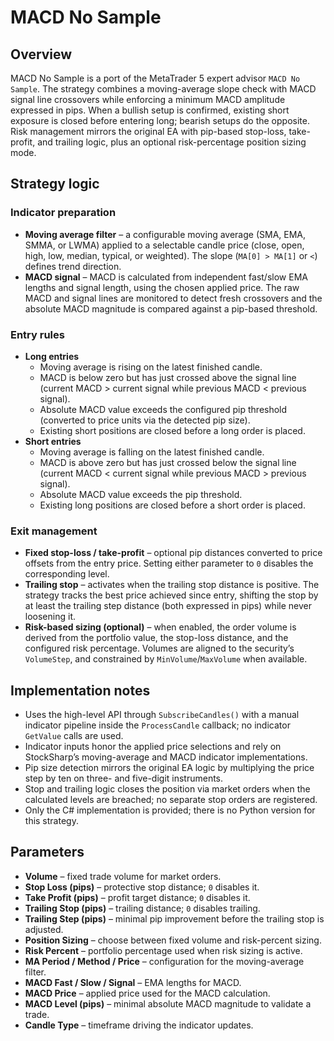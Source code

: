 # MACD No Sample

## Overview
MACD No Sample is a port of the MetaTrader 5 expert advisor `MACD No Sample`. The strategy combines a moving-average slope check with MACD signal line crossovers while enforcing a minimum MACD amplitude expressed in pips. When a bullish setup is confirmed, existing short exposure is closed before entering long; bearish setups do the opposite. Risk management mirrors the original EA with pip-based stop-loss, take-profit, and trailing logic, plus an optional risk-percentage position sizing mode.

## Strategy logic
### Indicator preparation
* **Moving average filter** – a configurable moving average (SMA, EMA, SMMA, or LWMA) applied to a selectable candle price (close, open, high, low, median, typical, or weighted). The slope (`MA[0] > MA[1]` or `<`) defines trend direction.
* **MACD signal** – MACD is calculated from independent fast/slow EMA lengths and signal length, using the chosen applied price. The raw MACD and signal lines are monitored to detect fresh crossovers and the absolute MACD magnitude is compared against a pip-based threshold.

### Entry rules
* **Long entries**
  * Moving average is rising on the latest finished candle.
  * MACD is below zero but has just crossed above the signal line (current MACD > current signal while previous MACD < previous signal).
  * Absolute MACD value exceeds the configured pip threshold (converted to price units via the detected pip size).
  * Existing short positions are closed before a long order is placed.
* **Short entries**
  * Moving average is falling on the latest finished candle.
  * MACD is above zero but has just crossed below the signal line (current MACD < current signal while previous MACD > previous signal).
  * Absolute MACD value exceeds the pip threshold.
  * Existing long positions are closed before a short order is placed.

### Exit management
* **Fixed stop-loss / take-profit** – optional pip distances converted to price offsets from the entry price. Setting either parameter to `0` disables the corresponding level.
* **Trailing stop** – activates when the trailing stop distance is positive. The strategy tracks the best price achieved since entry, shifting the stop by at least the trailing step distance (both expressed in pips) while never loosening it.
* **Risk-based sizing (optional)** – when enabled, the order volume is derived from the portfolio value, the stop-loss distance, and the configured risk percentage. Volumes are aligned to the security’s `VolumeStep`, and constrained by `MinVolume`/`MaxVolume` when available.

## Implementation notes
* Uses the high-level API through `SubscribeCandles()` with a manual indicator pipeline inside the `ProcessCandle` callback; no indicator `GetValue` calls are used.
* Indicator inputs honor the applied price selections and rely on StockSharp’s moving-average and MACD indicator implementations.
* Pip size detection mirrors the original EA logic by multiplying the price step by ten on three- and five-digit instruments.
* Stop and trailing logic closes the position via market orders when the calculated levels are breached; no separate stop orders are registered.
* Only the C# implementation is provided; there is no Python version for this strategy.

## Parameters
* **Volume** – fixed trade volume for market orders.
* **Stop Loss (pips)** – protective stop distance; `0` disables it.
* **Take Profit (pips)** – profit target distance; `0` disables it.
* **Trailing Stop (pips)** – trailing distance; `0` disables trailing.
* **Trailing Step (pips)** – minimal pip improvement before the trailing stop is adjusted.
* **Position Sizing** – choose between fixed volume and risk-percent sizing.
* **Risk Percent** – portfolio percentage used when risk sizing is active.
* **MA Period / Method / Price** – configuration for the moving-average filter.
* **MACD Fast / Slow / Signal** – EMA lengths for MACD.
* **MACD Price** – applied price used for the MACD calculation.
* **MACD Level (pips)** – minimal absolute MACD magnitude to validate a trade.
* **Candle Type** – timeframe driving the indicator updates.
